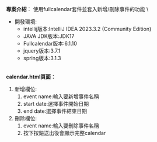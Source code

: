 **專案介紹**：  使用fullcalendar套件並套入新增/刪除事件的功能 \
* 開發環境:
     * intellij版本:IntelliJ IDEA 2023.3.2 (Community Edition)
     * JAVA JDK版本:JDK17
     * Fullcalendar版本:6.1.10
     * jquery版本:3.7.1
     * spring版本:3.1.3<br><br>

**calendar.html頁面：**
1. 新增欄位:
   1. event name:輸入要新增事件名稱
   2. start date:選擇事件開始日期
   3. end date:選擇事件結束日期
2. 刪除欄位:
   1. event name:輸入要刪除事件名稱
   2. 按下按鈕送出後會顯示完整calendar